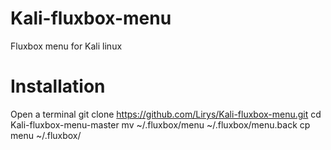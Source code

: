 # Kali-fluxbox-menu
Fluxbox menu for Kali linux

# Installation
Open a terminal
git clone https://github.com/Lirys/Kali-fluxbox-menu.git
cd Kali-fluxbox-menu-master
mv ~/.fluxbox/menu ~/.fluxbox/menu.back
cp menu ~/.fluxbox/
